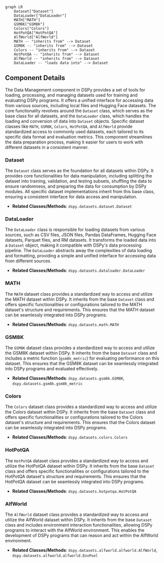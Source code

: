 ```mermaid
graph LR
    Dataset["Dataset"]
    DataLoader["DataLoader"]
    MATH["MATH"]
    GSM8K["GSM8K"]
    Colors["Colors"]
    HotPotQA["HotPotQA"]
    AlfWorld["AlfWorld"]
    MATH -- "inherits from" --> Dataset
    GSM8K -- "inherits from" --> Dataset
    Colors -- "inherits from" --> Dataset
    HotPotQA -- "inherits from" --> Dataset
    AlfWorld -- "inherits from" --> Dataset
    DataLoader -- "loads data into" --> Dataset
```

## Component Details

The Data Management component in DSPy provides a set of tools for loading, processing, and managing datasets used for training and evaluating DSPy programs. It offers a unified interface for accessing data from various sources, including local files and Hugging Face datasets. The core functionality revolves around the `Dataset` class, which serves as the base class for all datasets, and the `DataLoader` class, which handles the loading and conversion of data into `Dataset` objects. Specific dataset classes like `MATH`, `GSM8K`, `Colors`, `HotPotQA`, and `AlfWorld` provide standardized access to commonly used datasets, each tailored to its specific data format and evaluation metrics. This component streamlines the data preparation process, making it easier for users to work with different datasets in a consistent manner.

### Dataset
The `Dataset` class serves as the foundation for all datasets within DSPy. It provides core functionalities for data manipulation, including splitting the dataset into training, validation, and testing subsets, shuffling the data to ensure randomness, and preparing the data for consumption by DSPy modules. All specific dataset implementations inherit from this base class, ensuring a consistent interface for data access and manipulation.
- **Related Classes/Methods**: `dspy.datasets.dataset.Dataset`

### DataLoader
The `DataLoader` class is responsible for loading datasets from various sources, such as CSV files, JSON files, Pandas DataFrames, Hugging Face datasets, Parquet files, and RM datasets. It transforms the loaded data into a `Dataset` object, making it compatible with DSPy's data processing pipeline. The `DataLoader` abstracts away the complexities of data loading and formatting, providing a simple and unified interface for accessing data from different sources.
- **Related Classes/Methods**: `dspy.datasets.dataloader.DataLoader`

### MATH
The `MATH` dataset class provides a standardized way to access and utilize the MATH dataset within DSPy. It inherits from the base `Dataset` class and offers specific functionalities or configurations tailored to the MATH dataset's structure and requirements. This ensures that the MATH dataset can be seamlessly integrated into DSPy programs.
- **Related Classes/Methods**: `dspy.datasets.math.MATH`

### GSM8K
The `GSM8K` dataset class provides a standardized way to access and utilize the GSM8K dataset within DSPy. It inherits from the base `Dataset` class and includes a metric function (`gsm8k_metric`) for evaluating performance on this dataset. This ensures that the GSM8K dataset can be seamlessly integrated into DSPy programs and evaluated effectively.
- **Related Classes/Methods**: `dspy.datasets.gsm8k.GSM8K`, `dspy.datasets.gsm8k.gsm8k_metric`

### Colors
The `Colors` dataset class provides a standardized way to access and utilize the Colors dataset within DSPy. It inherits from the base `Dataset` class and offers specific functionalities or configurations tailored to the Colors dataset's structure and requirements. This ensures that the Colors dataset can be seamlessly integrated into DSPy programs.
- **Related Classes/Methods**: `dspy.datasets.colors.Colors`

### HotPotQA
The `HotPotQA` dataset class provides a standardized way to access and utilize the HotPotQA dataset within DSPy. It inherits from the base `Dataset` class and offers specific functionalities or configurations tailored to the HotPotQA dataset's structure and requirements. This ensures that the HotPotQA dataset can be seamlessly integrated into DSPy programs.
- **Related Classes/Methods**: `dspy.datasets.hotpotqa.HotPotQA`

### AlfWorld
The `AlfWorld` dataset class provides a standardized way to access and utilize the AlfWorld dataset within DSPy. It inherits from the base `Dataset` class and includes environment interaction functionalities, allowing DSPy programs to interact with the AlfWorld environment. This enables the development of DSPy programs that can reason and act within the AlfWorld environment.
- **Related Classes/Methods**: `dspy.datasets.alfworld.alfworld.AlfWorld`, `dspy.datasets.alfworld.alfworld.EnvPool`
